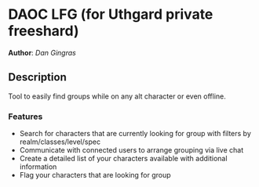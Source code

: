 DAOC LFG (for Uthgard private freeshard)
========================================
**Author**: _Dan Gingras_

Description
-----------

Tool to easily find groups while on any alt character or even offline.

### Features
* Search for characters that are currently looking for group with filters by realm/classes/level/spec
* Communicate with connected users to arrange grouping via live chat
* Create a detailed list of your characters available with additional information
* Flag your characters that are looking for group